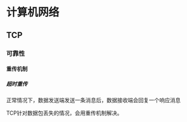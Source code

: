 # 计算机网络

## TCP

### 可靠性

#### 重传机制

##### 超时重传

正常情况下，数据发送端发送一条消息后，数据接收端会回复一个响应消息

TCP针对数据包丢失的情况，会用重传机制解决。
   
